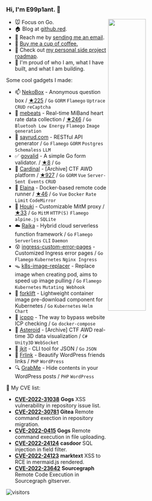 <!-- <a href="https://busy.moe/"><img align="right" src="https://busy.moe/badges/2?style=for-the-badge"/></a> -->

### Hi, I'm **E99p1ant**. 👋

<a href="https://github.com/wuhan005?tab=repositories">
  <img align="right" src="https://github-readme-stats.vercel.app/api?username=wuhan005&show_icons=true&title_color=000&icon_color=0099ff&text_color=000&bg_color=ffffff&hide_border=true#gh-light-mode-only" width="45%" />
</a>

- 🐭 Focus on Go.
- 🏠 Blog at [github.red](https://github.red).
- 📩 Reach me by [sending me an email](mailto:i@github.red).
- 🤤 [Buy me a cup of coffee.](https://github.com/sponsors/wuhan005/)
- 🌃 Check out [my personal side project roadmap](https://e9p.notion.site/E99p1ant-s-Side-Project-Roadmap-004dc33b7619459ca4ae3b28532a2beb).
- 💫 I'm proud of who I am, what I have built, and what I am building.

Some cool gadgets I made:
- 📫 [NekoBox](https://github.com/NekoWheel/NekoBox) - Anonymous question box / [★225](https://github.com/NekoWheel/NekoBox/stargazers) / `Go` `GORM` `Flamego` `Uptrace` `CRUD` `reCaptcha`
- 💓 [mebeats](https://github.com/wuhan005/mebeats) - Real-time MiBand heart rate data collection / [★246](https://github.com/wuhan005/mebeats/stargazers) / `Go` `Bluetooh Low Energy` `Flamego` `Image generation`
- 🎤 [sayrud.com](https://sayrud.com) - RESTful API generator  / `Go` `Flamego` `GORM` `Postgres` `Schemaless` `LLM`
- ✅ [govalid](https://github.com/wuhan005/govalid) - A simple Go form validator. / [★8](https://github.com/wuhan005/govalid/stargazers) / `Go`
- 🚩 [Cardinal](https://github.com/05sec/Cardinal) - [Archive] CTF AWD platform / [★927](https://github.com/05sec/Cardinal/stargazers) / `Go` `GORM` `Vue` `Server-Sent Events` `CRUD`
- 🔮 [Elaina](https://github.com/wuhan005/Elaina) - Docker-based remote code runner / [★46](https://github.com/wuhan005/Elaina/stargazers) / `Go` `Vue` `Docker` `Rate Limit` `CodeMirror`
- 🧹 [Houki](https://github.com/wuhan005/Houki) - Customizable MitM proxy / [★33](https://github.com/wuhan005/Houki/stargazers) / `Go` `MitM` `HTTP(S)` `Flamego` `alpine.js` `SQLite`
- ☁️ [Raika](https://github.com/wuhan005/Raika) - Hybrid cloud serverless function framework  / `Go` `Flamego` `Serverless` `CLI` `Daemon`
- 😵 [ingress-custom-error-pages](https://github.com/wuhan005/ingress-custom-error-pages) - Customized Ingress error pages  / `Go` `Flamego` `Kubernetes` `Nginx Ingress`
- 🪤 [k8s-image-replacer](https://github.com/wuhan005/k8s-image-replacer) - Replace image when creating pod, aims to speed up image pulling  / `Go` `Flamego` `Kubernetes` `Mutating Webhook`
- 🚜 [forklift](https://github.com/wuhan005/forklift) - Lightweight container image pre-download component for Kubernetes  / `Go` `Kubernetes` `Helm Chart`
- 👻 [icppp](https://github.com/wuhan005/icppp) - The way to bypass website ICP checking  / `Go` `docker-compose`
- 💫 [Asteroid](https://github.com/wuhan005/Asteroid) - [Archive] CTF AWD real-time 3D data visualization  / `C#` `Unity3D` `WebSocket`
- 🔧 [jkit](https://github.com/wuhan005/jkit) - CLI tool for JSON  / `Go` `JSON`
- 🔗 [Frlink](https://github.com/wuhan005/Frlink) - Beautify WordPress friends links  / `PHP` `WordPress`
- 🔍 [GrabMe](https://github.com/wuhan005/GrabMe) - Hide contents in your WordPress posts  / `PHP` `WordPress`


🎯 My CVE list:
- [**CVE-2022-31038**](https://github.com/advisories/GHSA-xq4v-vrp9-vcf2) **Gogs** XSS vulnerability in repository issue list.
- [**CVE-2022-30781**](https://github.com/advisories/GHSA-p5f9-c9j9-g8qx) **Gitea** Remote command exection in repository migration.
- [**CVE-2022-0415**](https://github.com/advisories/GHSA-5gjh-5j4f-cpwv) **Gogs** Remote command execution in file uploading.
- [**CVE-2022-24124**](https://github.com/advisories/GHSA-m358-g4rp-533r) **casdoor** SQL injection in field filter.
- [**CVE-2022-24123**](https://github.com/advisories/GHSA-wfqr-2wcw-6gjv) **marktext** XSS to RCE in mermaid.js rendered.
- [**CVE-2022-23642**](https://github.com/sourcegraph/sourcegraph/security/advisories/GHSA-qcmp-fx72-q8q9) **Sourcegraph** Remote Code Execution in Sourcegraph gitserver.


![visitors](https://visitor-badge.laobi.icu/badge?page_id=e99p1ant)
